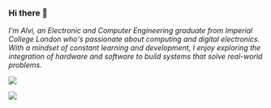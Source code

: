 ### Hi there 👋  

*I'm Alvi, an Electronic and Computer Engineering graduate from Imperial College London who's passionate about computing and digital electronics. With a mindset of constant learning and development, I enjoy exploring the integration of hardware and software to build systems that solve real-world problems.*  

![](https://github-readme-streak-stats.herokuapp.com/?user=sohailul-alvi&theme=gotham&include_all_commits=true&hide_current_streak=true)

![](https://github-readme-stats.vercel.app/api/top-langs/?username=sohailul-alvi&theme=gotham&include_all_commits=true&count_private=false&layout=compact&exclude_repo=FlappyGA,MazeMaster&langs_count=10)


